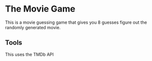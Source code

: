 # The Movie Game

This is a movie guessing game that gives you 8 guesses figure out the randomly generated movie. 

## Tools

This uses the TMDb API